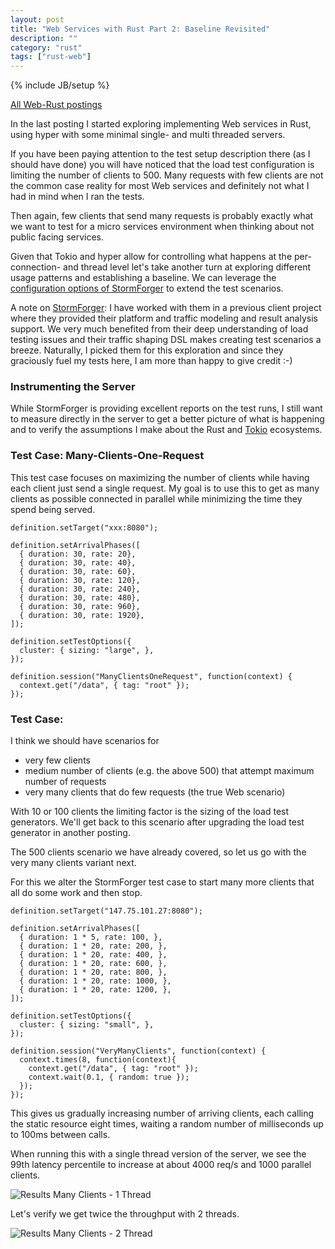 ```yaml
---
layout: post
title: "Web Services with Rust Part 2: Baseline Revisited"
description: ""
category: "rust"
tags: ["rust-web"]
---
```

{% include JB/setup %}

[All Web-Rust postings](http://www.jalg.net/tags.html#rust-web-ref)

In the last posting I started exploring implementing Web services in Rust, using
hyper with some minimal single- and multi threaded servers.

If you have been paying attention to the test setup description there (as I should have
done) you will have noticed that the load test configuration is limiting the number
of clients to 500. Many requests with few clients are not the common case reality for
most Web services and definitely not what I had in mind when I ran the tests.

Then again, few clients that send many requests is probably exactly what we want to
test for a micro services environment when thinking about not public facing services.

Given that Tokio and hyper allow for controlling what happens at the per-connection-
and thread level let's take another turn at exploring different usage patterns and
establishing a baseline. We can leverage the
[configuration options of StormForger](https://docs.stormforger.com/reference/)
to extend the test scenarios.

A note on [StormForger](https://stormforger.com/): I have worked with them in
a previous client project where they provided their platform and traffic modeling
and result analysis support. We very much benefited from their deep understanding of
load testing issues and their traffic shaping DSL makes creating test scenarios a
breeze. Naturally, I picked them for this exploration and since they graciously
fuel my tests here, I am more than happy to give credit :-)

### Instrumenting the Server

While StormForger is providing excellent reports on the test runs, I still want
to measure directly in the server to get a better picture of what is happening
and to verify the assumptions I make about the Rust and [Tokio](http://tokio.io)
ecosystems.

### Test Case: Many-Clients-One-Request

This test case focuses on maximizing the number of clients while having each
client just send a single request. My goal is to use this to get as many
clients as possible connected in parallel while minimizing the time they spend
being served.

    definition.setTarget("xxx:8080");

    definition.setArrivalPhases([
      { duration: 30, rate: 20},
      { duration: 30, rate: 40},
      { duration: 30, rate: 60},
      { duration: 30, rate: 120},
      { duration: 30, rate: 240},
      { duration: 30, rate: 480},
      { duration: 30, rate: 960},
      { duration: 30, rate: 1920},
    ]);

    definition.setTestOptions({
      cluster: { sizing: "large", },
    });

    definition.session("ManyClientsOneRequest", function(context) {
      context.get("/data", { tag: "root" });
    });



### Test Case:




 I think we
should have scenarios for

* very few clients
* medium number of clients (e.g. the above 500) that attempt maximum number of requests
* very many clients that do few requests (the true Web scenario)

With 10 or 100 clients the limiting factor is the sizing of the load test generators. We'll
get back to this scenario after upgrading the load test generator in another posting.

The 500 clients scenario we have already covered, so let us go with the very many clients
variant next.

For this we alter the StormForger test case to start many more clients that all do some
work and then stop.

    definition.setTarget("147.75.101.27:8080");

    definition.setArrivalPhases([
      { duration: 1 * 5, rate: 100, },
      { duration: 1 * 20, rate: 200, },
      { duration: 1 * 20, rate: 400, },
      { duration: 1 * 20, rate: 600, },
      { duration: 1 * 20, rate: 800, },
      { duration: 1 * 20, rate: 1000, },
      { duration: 1 * 20, rate: 1200, },
    ]);

    definition.setTestOptions({
      cluster: { sizing: "small", },
    });

    definition.session("VeryManyClients", function(context) {
      context.times(8, function(context){
        context.get("/data", { tag: "root" });
        context.wait(0.1, { random: true });
      });
    });

This gives us gradually increasing number of arriving clients, each calling the
static resource eight times, waiting a random number of milliseconds up to 100ms
between calls.

When running this with a single thread version of the server, we see the 99th
latency percentile to increase at about 4000 req/s and 1000 parallel clients.

![Results Many Clients - 1 Thread](/assets/img/ManyClients_1Thread.jpg)

Let's verify we get twice the throughput with 2 threads.

![Results Many Clients - 2 Thread](/assets/img/ManyClients_2Thread.jpg)

